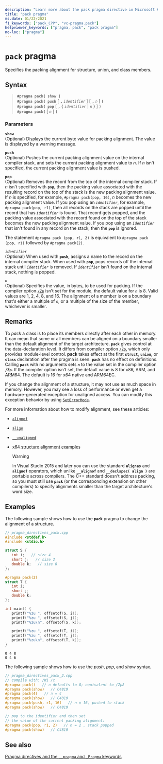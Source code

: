 ```yaml
---
description: "Learn more about the pack pragma directive in Microsoft C/C++"
title: "pack pragma"
ms.date: 01/22/2021
f1_keywords: ["pack_CPP", "vc-pragma.pack"]
helpviewer_keywords: ["pragma, pack", "pack pragma"]
no-loc: ["pragma"]
---
```

# `pack` pragma

Specifies the packing alignment for structure, union, and class members.

## Syntax

> **`#pragma pack( show )`**\
> **`#pragma pack( push`** [ **`,`** *`identifier`* ] [ **`,`** *`n`* ] **`)`**\
> **`#pragma pack( pop`** [ **`,`** { *`identifier`* | *`n`* } ] **`)`**\
> **`#pragma pack(`** [ *`n`* ] **`)`**

### Parameters

**`show`**\
(Optional) Displays the current byte value for packing alignment. The value is displayed by a warning message.

**`push`**\
(Optional) Pushes the current packing alignment value on the internal compiler stack, and sets the current packing alignment value to *n*. If *n* isn't specified, the current packing alignment value is pushed.

**`pop`**\
(Optional) Removes the record from the top of the internal compiler stack. If *n* isn't specified with **`pop`**, then the packing value associated with the resulting record on the top of the stack is the new packing alignment value. If *n* is specified, for example, `#pragma pack(pop, 16)`, *n* becomes the new packing alignment value. If you pop using an *`identifier`*, for example, `#pragma pack(pop, r1)`, then all records on the stack are popped until the record that has *`identifier`* is found. That record gets popped, and the packing value associated with the record found on the top of the stack becomes the new packing alignment value. If you pop using an *`identifier`* that isn't found in any record on the stack, then the **`pop`** is ignored.

The statement `#pragma pack (pop, r1, 2)` is equivalent to `#pragma pack (pop, r1)` followed by `#pragma pack(2)`.

*`identifier`*\
(Optional) When used with **`push`**, assigns a name to the record on the internal compiler stack. When used with **`pop`**, pops records off the internal stack until *`identifier`* is removed. If *`identifier`* isn't found on the internal stack, nothing is popped.

*`n`*\
(Optional) Specifies the value, in bytes, to be used for packing. If the compiler option [`/Zp`](../build/reference/zp-struct-member-alignment.md) isn't set for the module, the default value for *`n`* is 8. Valid values are 1, 2, 4, 8, and 16. The alignment of a member is on a boundary that's either a multiple of *`n`*, or a multiple of the size of the member, whichever is smaller.

## Remarks

To *pack* a class is to place its members directly after each other in memory. It can mean that some or all members can be aligned on a boundary smaller than the default alignment of the target architecture. **`pack`** gives control at the data-declaration level. It differs from compiler option [`/Zp`](../build/reference/zp-struct-member-alignment.md), which only provides module-level control. **pack** takes effect at the first **`struct`**, **`union`**, or **`class`** declaration after the pragma is seen. **`pack`** has no effect on definitions. Calling **`pack`** with no arguments sets *`n`* to the value set in the compiler option **`/Zp`**. If the compiler option isn't set, the default value is 8 for x86, ARM, and ARM64. The default is 16 for x64 native and ARM64EC.

If you change the alignment of a structure, it may not use as much space in memory. However, you may see a loss of performance or even get a hardware-generated exception for unaligned access. You can modify this exception behavior by using [`SetErrorMode`](/windows/win32/api/errhandlingapi/nf-errhandlingapi-seterrormode).

For more information about how to modify alignment, see these articles:

- [`alignof`](../cpp/alignof-operator.md)

- [`align`](../cpp/align-cpp.md)

- [`__unaligned`](../cpp/unaligned.md)

- [x64 structure alignment examples](../build/x64-software-conventions.md#x64-structure-alignment-examples)

   > [!WARNING]
   > In Visual Studio 2015 and later you can use the standard **`alignas`** and **`alignof`** operators, which unlike **`__alignof`** and **`__declspec( align )`** are portable across compilers. The C++ standard doesn't address packing, so you must still use **`pack`** (or the corresponding extension on other compilers) to specify alignments smaller than the target architecture's word size.

## Examples

The following sample shows how to use the **`pack`** pragma to change the alignment of a structure.

```cpp
// pragma_directives_pack.cpp
#include <stddef.h>
#include <stdio.h>

struct S {
   int i;   // size 4
   short j;   // size 2
   double k;   // size 8
};

#pragma pack(2)
struct T {
   int i;
   short j;
   double k;
};

int main() {
   printf("%zu ", offsetof(S, i));
   printf("%zu ", offsetof(S, j));
   printf("%zu\n", offsetof(S, k));

   printf("%zu ", offsetof(T, i));
   printf("%zu ", offsetof(T, j));
   printf("%zu\n", offsetof(T, k));
}
```

```Output
0 4 8
0 4 6
```

The following sample shows how to use the *push*, *pop*, and *show* syntax.

```cpp
// pragma_directives_pack_2.cpp
// compile with: /W1 /c
#pragma pack()   // n defaults to 8; equivalent to /Zp8
#pragma pack(show)   // C4810
#pragma pack(4)   // n = 4
#pragma pack(show)   // C4810
#pragma pack(push, r1, 16)   // n = 16, pushed to stack
#pragma pack(show)   // C4810

// pop to the identifier and then set
// the value of the current packing alignment:
#pragma pack(pop, r1, 2)   // n = 2 , stack popped
#pragma pack(show)   // C4810
```

## See also

[Pragma directives and the `__pragma` and `_Pragma` keywords](./pragma-directives-and-the-pragma-keyword.md)
